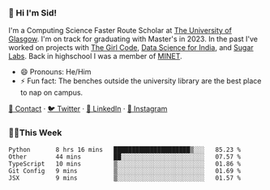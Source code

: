 ### 👋 Hi I'm Sid!
I'm a Computing Science Faster Route Scholar at [The University of Glasgow](https://gla.ac.uk). I'm on track for graduating with Master's in 2023. In the past I've worked on projects with [The Girl Code](https://thegirlcode.co/), [Data Science for India](), and [Sugar Labs](https://sugarlabs.org/). Back in highschool I was a member of [MINET](https://minet.co/). 

- 😄 Pronouns: He/Him
- ⚡ Fun fact: The benches outside the university library are the best place to nap on campus.

[📇 Contact](https://sid.gg/) · [🐦 Twitter](https://twitter.com/scholaronroad) · [👔 LinkedIn](https://linkedin.com/in/sidhant-bhavnani) · [📸 Instagram](https://www.instagram.com/bhavnani.pvt/) 

### 👨‍💻This Week
<!--START_SECTION:waka-->
```text
Python       8 hrs 16 mins   █████████████████████▒░░░   85.23 % 
Other        44 mins         ██░░░░░░░░░░░░░░░░░░░░░░░   07.57 % 
TypeScript   10 mins         ▒░░░░░░░░░░░░░░░░░░░░░░░░   01.86 % 
Git Config   9 mins          ▒░░░░░░░░░░░░░░░░░░░░░░░░   01.69 % 
JSX          9 mins          ▒░░░░░░░░░░░░░░░░░░░░░░░░   01.57 % 
```
<!--END_SECTION:waka-->
